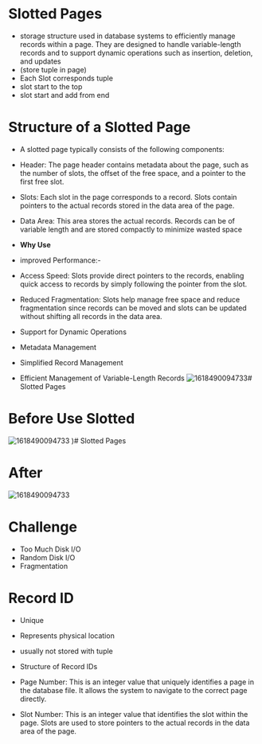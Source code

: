 # Slotted Pages 

* storage structure used in database systems to efficiently manage records within a page. They are designed to handle variable-length records and to support dynamic operations such as insertion, deletion, and updates
* (store tuple in page)
* Each Slot corresponds tuple 
* slot start to the top 
* slot start and add from end 


 
# Structure of a Slotted Page
* A slotted page typically consists of the following components:

* Header: The page header contains metadata about the page, such as the number of slots, the offset of the free space, and a pointer to the first free slot.
* Slots: Each slot in the page corresponds to a record. Slots contain pointers to the actual records stored in the data area of the page.
* Data Area: This area stores the actual records. Records can be of variable length and are stored compactly to minimize wasted space

* **Why Use** 
* improved Performance:-

* Access Speed: Slots provide direct pointers to the records, enabling quick access to records by simply following the pointer from the slot.
* Reduced Fragmentation: Slots help manage free space and reduce fragmentation since records can be moved and slots can be updated without shifting all records in the data area.

* Support for Dynamic Operations
* Metadata Management
* Simplified Record Management
* Efficient Management of Variable-Length Records
 ![1618490094733](https://github.com/ebrahimabdallah/FUNDAMENTALS-OF-Database-Systems/assets/119238955/acbb1058-36a8-4d51-99a8-8091937d6ef6)# Slotted Pages 


# Before Use Slotted
 ![1618490094733](https://github.com/ebrahimabdallah/FUNDAMENTALS-OF-Database-Systems/assets/119238955/211941ca-1533-4d8f-8648-fab3efca1ace)
)# Slotted Pages 

# After

![1618490094733](https://github.com/ebrahimabdallah/FUNDAMENTALS-OF-Database-Systems/assets/119238955/a5af471e-e17f-4207-b91f-83819b9076cc)

# Challenge
* Too Much Disk I/O
* Random Disk I/O
* Fragmentation

# Record ID

* Unique 
* Represents physical location  
* usually not stored with tuple

* Structure of Record IDs
* Page Number: This is an integer value that uniquely identifies a page in the database file. It allows the system to navigate to the correct page directly.
* Slot Number: This is an integer value that identifies the slot within the page. Slots are used to store pointers to the actual records in the data area of the page.
